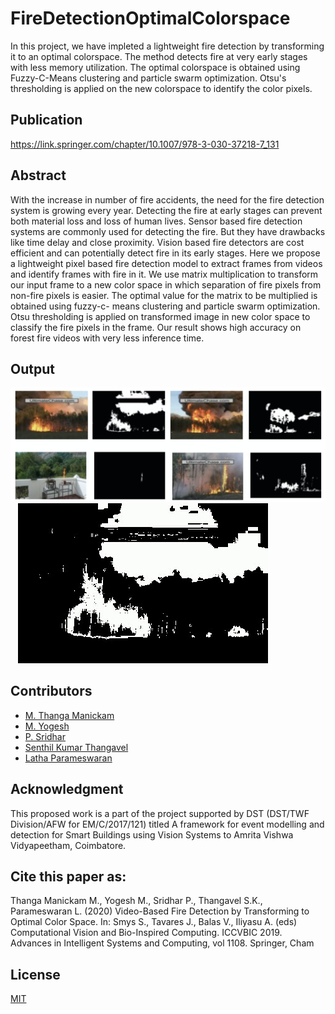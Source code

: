 # FireDetectionOptimalColorspace
In this project, we have impleted a lightweight fire detection by transforming it to an optimal colorspace. The method detects fire at very early stages with less memory utilization. The optimal colorspace is obtained using Fuzzy-C-Means clustering and particle swarm optimization. Otsu's thresholding is applied on the new colorspace to identify the color pixels. 


## Publication
https://link.springer.com/chapter/10.1007/978-3-030-37218-7_131


## Abstract
With the increase in number of fire accidents, the need for the fire detection system is growing every year. Detecting the fire at early stages can prevent both material loss and loss of human lives. Sensor based fire detection systems are commonly used for detecting the fire. But they have drawbacks like time delay and close proximity. Vision based fire detectors are cost efficient and can potentially detect fire in its early stages. Here we propose a lightweight pixel based fire detection model to extract frames from videos and identify frames with fire in it. We use matrix multiplication to transform our input frame to a new color space in which separation of fire pixels from non-fire pixels is easier. The optimal value for the matrix to be multiplied is obtained using fuzzy-c- means clustering and particle swarm optimization. Otsu thresholding is applied on transformed image in new color space to classify the fire pixels in the frame. Our result shows high accuracy on forest fire videos with very less inference time.


## Output 
![output_image](https://github.com/Thangamgm2000/FireDetectionOptimalColorspace/blob/master/output.png)
&nbsp;&nbsp;&nbsp;![output_gif](https://github.com/Thangamgm2000/FireDetectionOptimalColorspace/blob/master/output_gif.gif)


## Contributors
<ul>
  <li><a href="https://github.com/Thangamgm2000">M. Thanga Manickam</a></li>
  <li><a href="https://github.com/yogesh5466">M. Yogesh</a></li>
  <li><a href="#">P. Sridhar</a></li>
  <li><a href="#">Senthil Kumar Thangavel</a></li>
  <li><a href="#">Latha Parameswaran</a></li>
</ul>


## Acknowledgment

This proposed work is a part of the project supported by DST (DST/TWF Division/AFW for EM/C/2017/121) titled A framework for event modelling and detection for Smart Buildings using Vision Systems to Amrita Vishwa Vidyapeetham, Coimbatore.

## Cite this paper as:
Thanga Manickam M., Yogesh M., Sridhar P., Thangavel S.K., Parameswaran L. (2020) Video-Based Fire Detection by Transforming to Optimal Color Space. In: Smys S., Tavares J., Balas V., Iliyasu A. (eds) Computational Vision and Bio-Inspired Computing. ICCVBIC 2019. Advances in Intelligent Systems and Computing, vol 1108. Springer, Cham


## License
[MIT](https://choosealicense.com/licenses/mit/)

